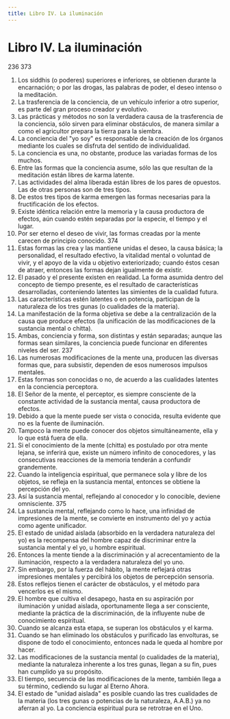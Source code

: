 ```yaml
---
title: Libro IV. La iluminación
---
```


# Libro IV. La iluminación

<p>
<pin lang="es">236</pin> <pin lang="en">373</pin>
</p>

1. Los siddhis (o poderes) superiores e inferiores, se obtienen durante la encarnación; o por las drogas, las palabras de poder, el deseo intenso o la meditación. <af book="4" af="1"/>
2. La trasferencia de la conciencia, de un vehículo inferior a otro superior, es parte del gran proceso creador y evolutivo. <af book="4" af="2"/>
3. Las prácticas y métodos no son la verdadera causa de la trasferencia de la conciencia, sólo sirven para eliminar obstáculos, de manera similar a como el agricultor prepara la tierra para la siembra. <af book="4" af="3"/>
4. La conciencia del "yo soy" es responsable de la creación de los órganos mediante los cuales se disfruta del sentido de individualidad. <af book="4" af="4"/>
5. La conciencia es una, no obstante, produce las variadas formas de los muchos. <af book="4" af="5"/>
6. Entre las formas que la conciencia asume, sólo las que resultan de la meditación están libres de karma latente. <af book="4" af="6"/>
7. Las actividades del alma liberada están libres de los pares de opuestos. Las de otras personas son de tres tipos. <af book="4" af="7"/>
8. De estos tres tipos de karma emergen las formas necesarias para la fructificación de los efectos. <af book="4" af="8"/>
9. Existe idéntica relación entre la memoria y la causa productora de efectos, aún cuando estén separadas por la especie, el tiempo y el lugar. <af book="4" af="9"/>
10. Por ser eterno el deseo de vivir, las formas creadas por la mente carecen de principio conocido. <pin lang="en">374</pin> <af book="4" af="10"/>
11. Estas formas las crea y las mantiene unidas el deseo, la causa básica; la personalidad, el resultado efectivo, la vitalidad mental o voluntad de vivir, y el apoyo de la vida u objetivo exteriorizado; cuando éstos cesan de atraer, entonces las formas dejan igualmente de existir. <af book="4" af="11"/>
12. El pasado y el presente existen en realidad. La forma asumida dentro del concepto de tiempo presente, es el resultado de características desarrolladas, conteniendo latentes las simientes de la cualidad futura. <af book="4" af="12"/>
13. Las características estén latentes o en potencia, participan de la naturaleza de los tres gunas (o cualidades de la materia). <af book="4" af="13"/>
14. La manifestación de la forma objetiva se debe a la centralización de la causa que produce efectos (la unificación de las modificaciones de la sustancia mental o chitta). <af book="4" af="14"/>
15. Ambas, conciencia y forma, son distintas y están separadas; aunque las formas sean similares, la conciencia puede funcionar en diferentes niveles del ser. <pin lang="es">237</pin> <af book="4" af="15"/>
16. Las numerosas modificaciones de la mente una, producen las diversas formas que, para subsistir, dependen de esos numerosos impulsos mentales. <af book="4" af="16"/>
17. Estas formas son conocidas o no, de acuerdo a las cualidades latentes en la conciencia perceptora. <af book="4" af="17"/>
18. El Señor de la mente, el perceptor, es siempre consciente de la constante actividad de la sustancia mental, causa productora de efectos. <af book="4" af="18"/>
19. Debido a que la mente puede ser vista o conocida, resulta evidente que no es la fuente de iluminación. <af book="4" af="19"/>
20. Tampoco la mente puede conocer dos objetos simultáneamente, ella y lo que está fuera de ella. <af book="4" af="20"/>
21. Si el conocimiento de la mente (chitta) es postulado por otra mente lejana, se inferirá que, existe un número infinito de conocedores, y las consecutivas reacciones de la memoria tenderán a confundir grandemente. <af book="4" af="21"/>
22. Cuando la inteligencia espiritual, que permanece sola y libre de los objetos, se refleja en la sustancia mental, entonces se obtiene la percepción del yo. <af book="4" af="22"/>
23. Así la sustancia mental, reflejando al conocedor y lo conocible, deviene omnisciente. <pin lang="en">375</pin> <af book="4" af="23"/>
24. La sustancia mental, reflejando como lo hace, una infinidad de impresiones de la mente, se convierte en instrumento del yo y actúa como agente unificador. <af book="4" af="24"/>
25. El estado de unidad aislada (absorbido en la verdadera naturaleza del yo) es la recompensa del hombre capaz de discriminar entre la sustancia mental y el yo, u hombre espiritual. <af book="4" af="25"/>
26. Entonces la mente tiende a la discriminación y al acrecentamiento de la iluminación, respecto a la verdadera naturaleza del yo uno. <af book="4" af="26"/>
27. Sin embargo, por la fuerza del hábito, la mente reflejará otras impresiones mentales y percibirá los objetos de percepción sensoria. <af book="4" af="27"/>
28. Estos reflejos tienen el carácter de obstáculos, y el método para vencerlos es el mismo. <af book="4" af="28"/>
29. El hombre que cultiva el desapego, hasta en su aspiración por iluminación y unidad aislada, oportunamente llega a ser consciente, mediante la práctica de la discriminación, de la influyente nube de conocimiento espiritual. <af book="4" af="29"/>
30. Cuando se alcanza esta etapa, se superan los obstáculos y el karma. <af book="4" af="30"/>
31. Cuando se han eliminado los obstáculos y purificado las envolturas, se dispone de todo el conocimiento, entonces nada le queda al hombre por hacer. <af book="4" af="31"/>
32. Las modificaciones de la sustancia mental (o cualidades de la materia), mediante la naturaleza inherente a los tres gunas, llegan a su fin, pues han cumplido ya su propósito. <af book="4" af="32"/>
33. El tiempo, secuencia de las modificaciones de la mente, también llega a su término, cediendo su lugar al Eterno Ahora. <af book="4" af="33"/>
34. El estado de "unidad aislada" es posible cuando las tres cualidades de la materia (los tres gunas o potencias de la naturaleza, A.A.B.) ya no aferran al yo. La conciencia espiritual pura se retrotrae en el Uno. <af book="4" af="34"/>
